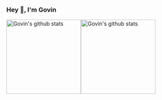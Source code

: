### Hey 👋, I'm Govin

<div style="display: flex;"> 
  <img align="center" height="195" src="https://github-readme-stats-govin.vercel.app/api?username=guovin&show_icons=true&include_all_commits=true&theme=github_dark&count_private=true&hide_border=true&rank_icon=percentile" alt="Govin's github stats" />
  <img align="center" height="195" src="https://github-readme-stats-govin.vercel.app/api/top-langs/?username=guovin&layout=compact&theme=github_dark&count_private=true&hide_border=true&exclude_repo=github-readme-stats,jindouyunERP,Guovin.github.io,hexo-blog-7.0" alt="Govin's github stats" />
</div>
